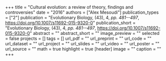 +++
title = "Cultural evolution: a review of theory, findings and controversies"
date = "2016"
authors = ["Alex Mesoudi"]
publication_types = ["2"]
publication = "Evolutionary Biology, (43), 4, _pp. 481--497_, https://doi.org/10.1007/s11692-015-9320-0"
publication_short = "Evolutionary Biology, (43), 4, _pp. 481--497_, https://doi.org/10.1007/s11692-015-9320-0"
abstract = ""
abstract_short = ""
image_preview = ""
selected = false
projects = []
tags = []
url_pdf = ""
url_preprint = ""
url_code = ""
url_dataset = ""
url_project = ""
url_slides = ""
url_video = ""
url_poster = ""
url_source = ""
math = true
highlight = true
[header]
image = ""
caption = ""
+++
